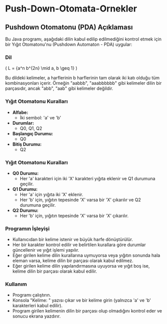 # Push-Down-Otomata-Ornekler

## Pushdown Otomatonu (PDA) Açıklaması

Bu Java programı, aşağıdaki dilin kabul edilip edilmediğini kontrol etmek için bir Yığıt Otomatonu'nu (Pushdown Automaton - PDA) uygular:

### Dil
\( L = \{a^n b^{2n} \mid a, b \geq 1\} \)

Bu dildeki kelimeler, a harflerinin b harflerinin tam olarak iki katı olduğu tüm kombinasyonları içerir. Örneğin "aabbb", "aaabbbbbb" gibi kelimeler dilin bir parçasıdır, ancak "abb", "aab" gibi kelimeler değildir.

### Yığıt Otomatonu Kuralları

- **Alfabe:**
  - İki sembol: 'a' ve 'b'
- **Durumlar:**
  - Q0, Q1, Q2
- **Başlangıç Durumu:**
  - Q0
- **Bitiş Durumu:**
  - Q2

### Yığıt Otomatonu Kuralları
- **Q0 Durumu:**
  - Her 'a' karakteri için iki 'X' karakteri yığıta eklenir ve Q1 durumuna geçilir.
- **Q1 Durumu:**
  - Her 'a' için yığıta iki 'X' eklenir.
  - Her 'b' için, yığıtın tepesinde 'X' varsa bir 'X' çıkarılır ve Q2 durumuna geçilir.
- **Q2 Durumu:**
  - Her 'b' için, yığıtın tepesinde 'X' varsa bir 'X' çıkarılır.

### Programın İşleyişi
- Kullanıcıdan bir kelime istenir ve büyük harfe dönüştürülür.
- Her bir karakter kontrol edilir ve belirtilen kurallara göre durumlar güncellenir ve yığıt işlemi yapılır.
- Eğer girilen kelime dilin kurallarına uymuyorsa veya yığıtın sonunda hala eleman varsa, kelime dilin bir parçası olarak kabul edilmez.
- Eğer girilen kelime dilin yapılandırmasına uyuyorsa ve yığıt boş ise, kelime dilin bir parçası olarak kabul edilir.

### Kullanım
- Programı çalıştırın.
- Konsola "Kelime: " yazısı çıkar ve bir kelime girin (yalnızca 'a' ve 'b' karakterleri kabul edilir).
- Program girilen kelimenin dilin bir parçası olup olmadığını kontrol eder ve sonucu ekrana yazdırır.
